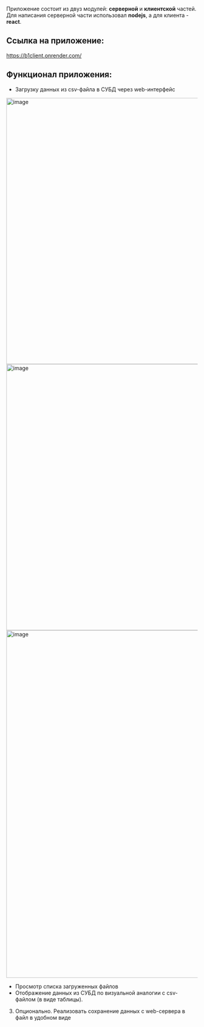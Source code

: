 Приложение состоит из двуз модулей: **серверной** и **клиентской** частей. Для написания серверной части использовал **nodejs**, а для клиента - **react**.<br/>
## Ссылка на приложение: 
https://b1client.onrender.com/ <br/>

## Функционал приложения:
- Загрузку данных из csv-файла в СУБД через web-интерфейс<br/>
<img width="700" alt="image" src="https://github.com/ImanSheyma/b1-test/assets/117591613/6dc06559-9c67-48da-9185-ffe5acd7c607">
<img width="700" alt="image" src="https://github.com/ImanSheyma/b1-test/assets/117591613/1c61cedd-d8ec-4a3c-92ae-6a23f5cb9c76">
<img width="914" alt="image" src="https://github.com/ImanSheyma/b1-test/assets/117591613/e8bea8e2-7d2e-46ca-a83e-3698364e4f5a">


- Просмотр списка загруженных файлов
- Отображение данных из СУБД по визуальной аналогии с csv-файлом (в виде
таблицы).

3. Опционально. Реализовать сохранение данных с web-сервера в файл в удобном виде
